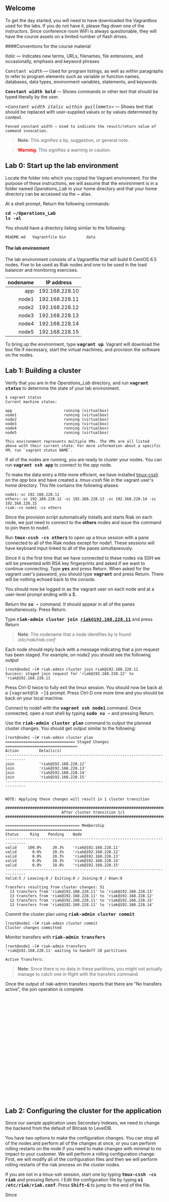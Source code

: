 Welcome
----
To get the day started, you will need to have downloaded the Vagrantbox used for the labs.  If you do not have it, please flag down one of the instructors.  Since conference room WiFi is always questionable, they will have the course assets on a limited number of flash drives.

####Conventions for the course material

*Italic* — Indicates new terms, URLs, filenames, file extensions, and occasionally, emphasis and keyword phrases

<span style="font-family:monospace">Constant width</span> — Used for program listings, as well as within paragraphs to refer to program elements such as variable or function names, databases, data types, environment variables, statements, and keywords.

**<span style="font-family:monospace">Constant width bold</span>** — Shows commands or other text that should be typed literally by the user.

*<span style="font-family:monospace">«Constant width italic within guillemets»</span>* —
Shows text that should be replaced with user-supplied values or by values determined by context.

```
Fenced constant width — Used to indicate the result/return value of
command invocation.
```

> **Note**: This signifies a tip, suggestion, or general note.  

<span style="display:none">---</span>

> **<span style="color:red">Warning</span>**: This signifies a warning or caution.

<!--
Table of contents:

Lab 0: Start up the lab environment
Lab 1: Building a cluster
Lab 2: Configuring the cluster for the application
Lab 3: Sample Application
Lab 4: Break Some Things -- well, not break, really
Lab 5: Riak Attach is Magic
Lab 5: Breaking Bad (destructive operations)
Lab 6: Fixing Bad (riak_kv_vnode:repair)
Lab 7: Monitoring
Lab 8: ????
-->

Lab 0: Start up the lab environment
---

Locate the folder into which you copied the Vagrant environment.  For the purpose of these instructions, we will assume that the environment is in a folder named *Operations_Lab* in your home directory and that your home directory can be accessed via the *~* alias.
 

At a shell prompt, Return the following commands:

**<span style="font-family:monospace">cd ~/Operations_Lab</span>**  
**<span style="font-family:monospace">ls -al</span>**

You should have a directory listing similar to the following:

```
README.md   Vagrantfile bin         data
```

#### The lab environment
The lab environment consists of a Vagrantfile that will build 6 CentOS 6.5 nodes.  Five to be used as Riak nodes and one to be used in the load balancer and monitoring exercises.

| nodename | IP address     |
| -------: | -------------- |
| app      | 192.168.228.10 |
| node1    | 192.168.228.11 |
| node2    | 192.168.228.12 |
| node3    | 192.168.228.13 |
| node4    | 192.168.228.14 |
| node5    | 192.168.228.15 |

To bring up the environment, type **<span style="font-family:monospace">vagrant up</span>**. Vagrant will download the box file if necessary, start the virtual machines, and provision the software on the nodes.


Lab 1: Building a cluster
---

Verify that you are in the *Operations_Lab* directory, and run **<span style="font-family:monospace">vagrant status</span>** to determine the state of your lab environment.
  
```
$ vagrant status
Current machine states:

app                       running (virtualbox)
node1                     running (virtualbox)
node2                     running (virtualbox)
node3                     running (virtualbox)
node4                     running (virtualbox)
node5                     running (virtualbox)

This environment represents multiple VMs. The VMs are all listed
above with their current state. For more information about a specific
VM, run `vagrant status NAME`.
```
If all of the nodes are running, you are ready to cluster your nodes. You can run 
**<span style="font-family:monospace">vagrant ssh app</span>** to connect to the *app* node.

To make the data entry a little more efficient, we have installed [tmux-cssh](https://github.com/dennishafemann/tmux-cssh) on the *app* box and have created a *.tmux-cssh* file in the vagrant user's home directory.  This file contains the following aliases:

```
node1:-sc 192.168.228.11
others:-sc 192.168.228.12 -sc 192.168.228.13 -sc 192.168.228.14 -sc 192.168.228.15
riak:-cs node1 -cs others
```
Since the provision script automatically installs and starts Riak on each node, we just need to connect to the **others** nodes and issue the command to join them to node1.

Run **<span style="font-family:monospace">tmux-cssh -cs others</span>** to open up a tmux session with a pane connected to all of the Riak nodes except for node1.  These sessions will have keyboard input linked to all of the panes simultaneously.

Since it is the first time that we have connected to these nodes via SSH we will be presented with RSA key fingerprints and asked if we want to continue connecting.  Type **<span style="font-family:monospace">yes</span>** and press Return. When asked for the vagrant user's password, you should type **<span style="font-family:monospace">vagrant</span>** and press Return.  There will be nothing echoed back to the console.

You should now be logged in as the vagrant user on each node and at a user-level prompt ending with a $.

Return the **<span style="font-family:monospace">su -</span>** command.  It should appear in all of the panes simultaneously. Press Return.

Type **<span style="font-family:monospace">riak-admin cluster join riak@192.168.228.11</span>** and press Return

> **Note**: The nodename that a node identifies by is found */etc/riak/riak.conf*

Each node should reply back with a message indicating that a join request has been staged. For example, on node2 you should see the following output

```
[root@node2 ~]# riak-admin cluster join riak@192.168.228.11
Success: staged join request for 'riak@192.168.228.12' to 'riak@192.168.228.11
```

Press Ctrl-D twice to fully exit the tmux session.  You should now be back at a <span style="font-family:monospace">[vagrant@lb ~]$</span> prompt. Press Ctrl-D one more time and you should be back on your local machine.

Connect to node1 with the  **<span style="font-family:monospace">vagrant ssh node1</span>** command.
Once connected, open a root shell by typing **<span style="font-family:monospace">sudo su -</span>**
and pressing Return.

Use the **<span style="font-family:monospace">riak-admin cluster plan</span>** command to output the planned cluster changes.  You should get output similar to the following:

```
[root@node1 ~]# riak-admin cluster plan
=============================== Staged Changes ================================
Action         Details(s)
-------------------------------------------------------------------------------
join           'riak@192.168.228.12'
join           'riak@192.168.228.13'
join           'riak@192.168.228.14'
join           'riak@192.168.228.15'
-------------------------------------------------------------------------------


NOTE: Applying these changes will result in 1 cluster transition

###############################################################################
                         After cluster transition 1/1
###############################################################################

================================= Membership ==================================
Status     Ring    Pending    Node
-------------------------------------------------------------------------------
valid     100.0%     20.3%    'riak@192.168.228.11'
valid       0.0%     20.3%    'riak@192.168.228.12'
valid       0.0%     20.3%    'riak@192.168.228.13'
valid       0.0%     20.3%    'riak@192.168.228.14'
valid       0.0%     18.8%    'riak@192.168.228.15'
-------------------------------------------------------------------------------
Valid:5 / Leaving:0 / Exiting:0 / Joining:0 / Down:0

Transfers resulting from cluster changes: 51
  13 transfers from 'riak@192.168.228.11' to 'riak@192.168.228.13'
  13 transfers from 'riak@192.168.228.11' to 'riak@192.168.228.12'
  12 transfers from 'riak@192.168.228.11' to 'riak@192.168.228.15'
  13 transfers from 'riak@192.168.228.11' to 'riak@192.168.228.14'

```

Commit the cluster plan using  **<span style="font-family:monospace">riak-admin cluster commit</span>**

```
[root@node1 ~]# riak-admin cluster commit
Cluster changes committed
```
Monitor transfers with  **<span style="font-family:monospace">riak-admin transfers</span>**

```
[root@node1 ~]# riak-admin transfers
'riak@192.168.228.11' waiting to handoff 28 partitions

Active Transfers:
```
> **Note**: Since there is no data in these partitions, you might not actually manage to catch one in flight with the transfers command.

Once the output of riak-admin transfers reports that there are "No transfers active", the join operation is complete


<br/><br/><br/><br/><br/><br/><br/><br/><br/><br/><br/><br/><br/><br/><br/><br/><br/><br/><br/>


Lab 2: Configuring the cluster for the application
---

Since our sample application uses Secondary Indexes, we need to change the backend from the default of Bitcask to LevelDB.  

You have two options to make the configuration changes. You can stop all of the nodes and perform all of the changes at once, or you can perform rolling restarts on the node if you need to make changes with minimal to no impact to your customer.  We will perform a rolling configuration change.  First, we will modify all of the configuration files and then we will perform rolling restarts of the riak process on the cluster nodes.

If you are not in a tmux-ssh session, start one by typing **<span style="font-family:monospace">tmux-cssh -cs riak</span>** and pressing Return.
I
Edit the configuration file by typing **<span style="font-family:monospace">vi /etc/riak/riak.conf</span>**. Press **<span style="font-family:monospace">Shift-G</span>** to jump to the end of the file.

Since 

<br/><br/><br/><br/><br/><br/><br/><br/><br/><br/><br/><br/><br/><br/><br/><br/><br/><br/><br/>

* Lab 3: Sample Application
* Lab 4: Break Some Things -- well, not break, really
* Lab 4a: Rolling Upgrades

<br/><br/><br/><br/><br/><br/><br/><br/><br/><br/><br/><br/><br/><br/><br/><br/><br/><br/><br/>
LUNCH TIME!!!!
<br/><br/><br/><br/><br/><br/><br/><br/><br/><br/><br/><br/><br/><br/><br/><br/><br/><br/><br/>


Lab 5: Riak Attach is Magic
----
The *riak attach* command will allow you to connect to the running Riak's Erlang VM and issue commands.  It is both the most amazing feature and most unnerving feature at the same time.  However, with a little bit of knowledge, you will be able to work well with the Basho support team and be able to understand arcane snippets such as:

```erlang
{ok,Ring} = riak_core_ring_manager:get_my_ring(),
Locals = [{Idx,Pid,riak_core_ring:index_owner(Ring,Idx)} || {Idx,Pid} <-
  riak_core_vnode_manager:all_index_pid(riak_kv_vnode)],   
rp([ {Idx,Pid,Owner} || {Idx,Pid,Owner} <- Locals, Owner =/= node()]). 
```

To that end, we should probably talk a little bit about Erlang.


Erlang Primer
----

### Data Types ###

##### Terms
A piece of data of any data type is called a term.

##### Number
There are two types of numeric literals, integers and floats. Besides the conventional notation, there are two Erlang-specific notations:

***&dollar;char*** - ASCII value or unicode code-point of the character char.  
***base#value***  - Integer with the base base, that must be an integer in the range 2..36. 


Examples:

```
1> 42.
42
2> $A.
65
3> $\n.
10
4> 2#101.
5
5> 16#1f.
31
6> 2.3.
2.3
7> 2.3e3.
2.3e3
8> 2.3e-3.
0.0023
```

##### Atom

An atom is a literal, a constant with name. An atom is to be enclosed in single quotes (') if it does not begin with a lower-case letter or if it contains other characters than alphanumeric characters, underscore (_), or @.

Examples:

```
hello
phone_number
'Monday'
'phone number'
'riak@192.168.228.11'
```

##### Bit Strings and Binaries

A bit string is used to store an area of untyped memory.  Bit strings are expressed using the bit syntax. Bit strings that consist of a number of bits that are evenly divisible by eight, are called binaries

Examples:

```
1> <<10,20>>.
<<10,20>>
2> <<"ABC">>.
<<"ABC">>
1> <<1:1,0:1>>.
<<2:2>>
```


##### Pid

A process identifier, pid, identifies a process. They are generally displayed as three dot-seperated numeric values inside of angle brackets. For example: <0.101.2>

##### Tuple

A tuple is a compound data type with a fixed number of terms:

**{Term1,...,TermN}**

Each term Term in the tuple is called an element. The number of elements is said to be the size of the tuple.  There exists a number of BIFs (built-in functions) to manipulate tuples.

Examples:

```
1> P = {adam,24,{july,29}}.
{adam,24,{july,29}}
2> element(1,P).
adam
3> element(3,P).
{july,29}
4> P2 = setelement(2,P,25).
{adam,25,{july,29}}
5> tuple_size(P).
3
6> tuple_size({}).
0
```

#### List

A list is a compound data type with a variable number of terms.

[Term1,...,TermN]
Each term Term in the list is called an element. The number of elements is said to be the length of the list.

Formally, a list is either the empty list [] or consists of a head (first element) and a tail (remainder of the list). The tail is also a list. The latter can be expressed as [H|T]. The notation [Term1,...,TermN] above is equivalent with the list [Term1|[...|[TermN|[]]]].

Example:

```
[] is a list, thus 
[c|[]] is a list, thus 
[b|[c|[]]] is a list, thus 
[a|[b|[c|[]]]] is a list, or in short [a,b,c]
```

A list where the tail is a list is sometimes called a proper list. It is allowed to have a list where the tail is not a list, for example, [a|b]. However, this type of list is of little practical use.

Examples:
```
1> L1 = [a,2,{c,4}].
[a,2,{c,4}]
2> [H|T] = L1.
[a,2,{c,4}]
3> H.
a
4> T.
[2,{c,4}]
5> L2 = [d|T].
[d,2,{c,4}]
6> length(L1).
3
7> length([]).
0
```

#### String

Strings are enclosed in double quotes ("), but is not a data type in Erlang. Instead, a string "hello" is shorthand for the list [&dollar;h,&dollar;e,&dollar;l,&dollar;l,&dollar;o], that is, [104,101,108,108,111].

Two adjacent string literals are concatenated into one. This is done in the compilation, thus, does not incur any runtime overhead.

Example:

```
"string" "42"
is equivalent to

"string42"
```

#### Record

A record is a data structure for storing a fixed number of elements. It has named fields and is similar to a struct in C. However, a record is not a true data type. Instead, record expressions are translated to tuple expressions during compilation. Therefore, record expressions are not understood by the shell unless special actions are taken. For details, see the shell(3) manual page in STDLIB).


#### Boolean

There is no Boolean data type in Erlang. Instead the atoms true and false are used to denote Boolean values.

#### Escape Sequences

Within strings and quoted atoms, the following escape sequences are recognized:

|Sequence |	Description
|-----|-----
|\b	 |Backspace
|\d	 |Delete
|\e	 |Escape
|\f	 |Form feed
|\n	 |Newline
|\r	 |Carriage return
|\s |	Space
|\t	 |Tab
|\v	 | Vertical tab
|\XYZ, \YZ, \Z	| Character with octal representation XYZ, YZ or Z
|\xXY |	Character with hexadecimal representation XY
|\x{X...}	| Character with hexadecimal representation; X... is one or more hexadecimal characters
|\^a...\^z | Control A to control Z
|\^A...\^Z | Control A to control Z
|\'	| Single quote
|\"	| Double quote
|\\	| Backslash
Table 3.1:   Recognized Escape Sequences

#### Type Conversions

There are a number of BIFs for type conversions.

Examples:

``` erlang
1> atom_to_list(hello).
"hello"
2> list_to_atom("hello").
hello
3> binary_to_list(<<"hello">>).
"hello"
4> binary_to_list(<<104,101,108,108,111>>).
"hello"
5> list_to_binary("hello").
<<104,101,108,108,111>>
6> float_to_list(7.0).
"7.00000000000000000000e+00"
7> list_to_float("7.000e+00").
7.0
8> integer_to_list(77).
"77"
9> list_to_integer("77").
77
10> tuple_to_list({a,b,c}).
[a,b,c]
11> list_to_tuple([a,b,c]).
{a,b,c}
12> term_to_binary({a,b,c}).
<<131,104,3,100,0,1,97,100,0,1,98,100,0,1,99>>
13> binary_to_term(<<131,104,3,100,0,1,97,100,0,1,98,100,0,1,99>>).
{a,b,c}
14> binary_to_integer(<<"77">>).
77
15> integer_to_binary(77).
<<"77">>
16> float_to_binary(7.0).
<<"7.00000000000000000000e+00">>
17> binary_to_float(<<"7.000e+00>>").
7.0
```

We will use some of this information while we damage and fix our cluster.

A hitchhiker's guide to riak-debug and riak attach
-----

 - riak-debug
 - riak attach
 - get a ring
 - multicall magic


Lab 5: Breaking Bad (destructive operations)
----
Imagine that all of a sudden we had a catastrophic failure of node4.  What in the world would we do?  Well, let's simulate that.

We can destroy the contents of node4 using vagrant.  From the *Operations_Lab* folder, run the following command:

```
vagrant destroy -f node4
```

You should see the following output:

```
$ vagrant destroy -f node4
==> node4: Forcing shutdown of VM...
==> node4: Destroying VM and associated drives...
==> node4: Running cleanup tasks for 'shell' provisioner...
```

We can take a moment here and verify that our sample application is still responsive.  Pretty awesome, right?

So let's rebuild node4 by reprovisioning it with vagrant.  Run this:

```
vagrant up node4
```

You should get a ton of information about the provisioning process, but ultimately, you should get a riak node ready to go with riak started.

**OH NO!!!  The new node is still in the load balancer.  People are doing PUTs but not seeing the results.**  

Take a second... Calm down and relax.  Ordinarily, you would want to ensure that the newly provisioned node could not take traffic by removing it from the load balancer.  However, sometimes that just gets missed.  While this isn't seamless for your users, panic not... their data is safe.  When you rejoin the node to the cluster, it will see that it contains data that it does not own and will pass to the proper owner in the cluster.

Now is a good time to talk about missing replicas and what that means in your cluster.
As you know, when you do a PUT into Riak, you are actually making *n-val* many copies of the object.

Riak's primary automatic repair mechanism is called read-repair.  When a value is read, the values are checked for agreement.  If they disagree, they are made to agree by creating a new value, updating an existing value, or creating a sibling.

A certain class of queries in Riak use a concept known as a covering set of partitions. These include:

* key listing
* bucket listing
* secondary index queries

These queries will return inconsistent values while there are missing replicas, as only one partition is consulted for a certain range of values.  The calculated coverage plan might include a partition with missing replicas or it might not. Coverage plans are designed to include an element of jitter so that they do not overwhelm certain nodes in the cluster all of the time

Okay, back to our fire currently in progress:


Let's rejoin the node to the cluster with the following commands.  From the *Operations_Lab* folder:

```
vagrant ssh node4
```
You will now be connected as the vagrant user on node4.  Enter the following commands:

```
sudo su -
riak-admin cluster join riak@192.168.228.11
riak-admin cluster plan
riak-admin cluster commit
```

As when we clustered the nodes together in the beginning, you can monitor for transfers to complete.

Things are still not quite perfect.  Secondary index queries are still returning inconsistent results...


Lab 6: Fixing Bad (riak_kv_vnode:repair)
---

As part of the previous **Breaking Bad** lab, we caused some damage to our clusters' replicas. This, unfortunately, does sometimes happen to production clusters (hopefully not intentionally). As you have learned, Riak was designed to withstand -- or at the very least reduce the severity of -- many types of system failures, and understanding how Riak is capable of recovering from these situations can be a valuable piece of knowledge.

Riak has two primary anti-entropy mechanisms; passive _Read Repair_ and _Active Anti-Entropy_.

**Read Repair** occurs as part of normal GET and PUT operations in Riak, using the causal history that Riak objects carry. If two or more replicas of an object are found to be in a resolvable conflict (e.g. one of the replicas missed a PUT and is carrying a stale version of the object, and one causal history _dominates_ the other), the object will be repaired on the offending node as part of that operation. This form of anti-entropy is call _passive_ Read Repair because no Riak systems drive this process; it's entirely dependent on users performing GETs or PUTs on objects with divergent replicas.

**Active Anti-Entropy** (AAE for short) was designed to mitigate the shortcomings of passive Read Repair. For example, in usecases that store data for long periods of time but rarely touch that data, it could takes months for a GET to be performed on a replica that fell out of date or a that was lost. The AAE subsystem actively looks for replicas that disagree across data partitions by building Hash Trees (Merkle Trees, specifically, hashing an object's identifier, causal history, and value <TODO: Check that this is correct>) of every partition, and performing comparisons across objects' preflists. When a divergent replica is found, the same mechanisms that are used in passive Read Repair are used by the AAE subsystem to repair that replica.

Sometimes, these system aren't enough. If your cluster has experienced widespread loss of replicas or the loss of an entire partition, you may need to perform a _Repair Operation_ on one or more of your data partitions.

#### Running a Repair

The Riak KV repair operation will repair objects from a node's adjacent partitions on the ring, consequently fixing the data partition. This is done as efficiently as possible by generating a hash range for all the buckets, and thus avoiding a preflist calculation for each key. Only a hash of each key is done, its range determined from a bucket->range map, and then the hash is checked against the range.

To perform a Repair Operation, you'll need to know the ID of the partition that has been damaged, and that needs to be repaired. In our case, it will be [TODO: Break a partition, and set up to repair it].

If you don't currently have a connection, connect to node1 with the **<span style="font-family:monospace">vagrant ssh node1</span>** command.

Once that connection is made, open a Riak Attach session with the **<span style="font-family:monospace">riak attach</span>** command.

From that Riak Attach session, run  
**<span style="font-family:monospace">riak_kv_vnode:repair([Partition_ID]).</span>**

This will return

```
[TODO: Fetch some return output, and drop it here.]
```

Once the command has been executed, detach from the Riak Attach session by pressing Control-C twice.

#### Killing a Repair

Repair Operations are often discouraged because they can be very resource intensive. Currently there is no easy way to kill an individual repair; the only option is to kill all repairs targeting a given node.

This is done by opening a Riak Attach session on the node performing the repair, and running **<span style="font-family:monospace">riak_core_vnode_manager:kill_repairs(killed_by_user).</span>**. Log entries will reflect that repairs were killed manually, and will look similar to:

```
2012-08-10 10:14:50.529 [warning] <0.154.0>@riak_core_vnode_manager:handle_c
```


Lab 7: Monitoring
----


Lab 8:
----

* Q/A
